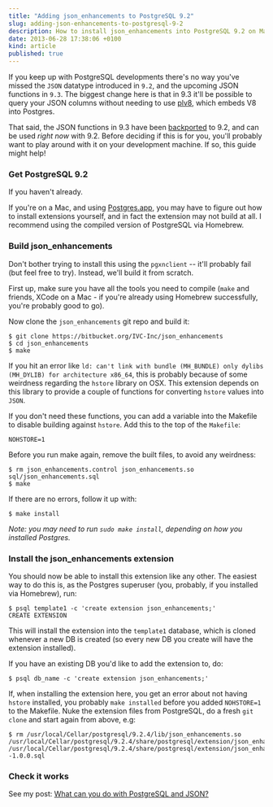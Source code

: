```yaml
---
title: "Adding json_enhancements to PostgreSQL 9.2"
slug: adding-json-enhancements-to-postgresql-9-2
description: How to install json_enhancements into PostgreSQL 9.2 on Mac OSX and others
date: 2013-06-28 17:38:06 +0100
kind: article
published: true
---
```


If you keep up with PostgreSQL developments there's no way you've missed the `JSON` datatype introduced in `9.2`, and the upcoming JSON functions in `9.3`. The biggest change here is that in 9.3 it'll be possible to query your JSON columns without needing to use [plv8](https://code.google.com/p/plv8js/wiki/PLV8), which embeds V8 into Postgres.

That said, the JSON functions in 9.3 have been [backported](http://www.pgxn.org/dist/json_enhancements/doc/json_enhancements.html) to 9.2, and can be used *right now* with 9.2. Before deciding if this is for you, you'll probably want to play around with it on your development machine. If so, this guide might help!

<!-- more -->

### Get PostgreSQL 9.2

If you haven't already.

If you're on a Mac, and using [Postgres.app](http://postgresapp.com/), you may have to figure out how to install extensions yourself, and in fact the extension may not build at all. I recommend using the compiled version of PostgreSQL via Homebrew.

### Build json_enhancements

Don't bother trying to install this using the `pgxnclient` -- it'll probably fail (but feel free to try). Instead, we'll build it from scratch.

First up, make sure you have all the tools you need to compile (`make` and friends, XCode on a Mac - if you're already using Homebrew successfully, you're probably good to go).

Now clone the `json_enhancements` git repo and build it:

    $ git clone https://bitbucket.org/IVC-Inc/json_enhancements
    $ cd json_enhancements
    $ make

If you hit an error like `ld: can't link with bundle (MH_BUNDLE) only dylibs (MH_DYLIB) for architecture x86_64`, this is probably because of some weirdness regarding the `hstore` library on OSX. This extension depends on this library to provide a couple of functions for converting `hstore` values into `JSON`.

If you don't need these functions, you can add a variable into the Makefile to disable building against `hstore`. Add this to the top of the `Makefile`:

    NOHSTORE=1

Before you run make again, remove the built files, to avoid any weirdness:

    $ rm json_enhancements.control json_enhancements.so sql/json_enhancements.sql
    $ make

If there are no errors, follow it up with:

    $ make install

*Note: you may need to run `sudo make install`, depending on how you installed Postgres.*

### Install the json_enhancements extension

You should now be able to install this extension like any other. The easiest way to do this is, as the Postgres superuser (you, probably, if you installed via Homebrew), run:

    $ psql template1 -c 'create extension json_enhancements;'
    CREATE EXTENSION

This will install the extension into the `template1` database, which is cloned whenever a new DB is created (so every new DB you create will have the extension installed).

If you have an existing DB you'd like to add the extension to, do:

    $ psql db_name -c 'create extension json_enhancements;'

If, when installing the extension here, you get an error about not having `hstore` installed, you probably `make installed` before you added `NOHSTORE=1` to the Makefile. Nuke the extension files from PostgreSQL, do a fresh `git clone` and start again from above, e.g:

    $ rm /usr/local/Cellar/postgresql/9.2.4/lib/json_enhancements.so /usr/local/Cellar/postgresql/9.2.4/share/postgresql/extension/json_enhancements.control /usr/local/Cellar/postgresql/9.2.4/share/postgresql/extension/json_enhancements--1.0.0.sql

### Check it works

See my post: [What can you do with PostgreSQL and JSON?](/2013/06/what-can-you-do-with-postgresql-and-json)